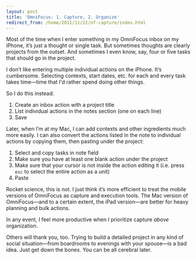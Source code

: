 ```yaml
---
layout: post
title: 'OmniFocus: 1. Capture, 2. Organize'
redirect_from: /home/2011/11/22/of-capture/index.html
---
```

<p>Most of the time when I enter something in my OmniFocus inbox on my iPhone, it’s just a thought or single task. But sometimes thoughts are clearly projects from the outset. And sometimes I even know, say, four or five tasks that should go in the project.</p>
<p>I don’t like entering multiple individual actions on the iPhone. It’s  cumbersome. Selecting contexts, start dates, etc. for each and every task takes time—time that I'd rather spend doing other things.</p>
<p>So I do this instead:</p>
<ol>
<li>Create an inbox action with a project title</li>
<li>List individual actions in the notes section (one on each line)</li>
<li>Save</li>
</ol>
<p>Later, when I’m at my Mac, I can add contexts and other ingredients much more easily. I can also convert the actions listed in the note to individual actions by copying them, then pasting under the project:</p>
<ol>
<li>Select and copy tasks in note field</li>
<li>Make sure you have at least one blank action under the project</li>
<li>Make sure that your cursor is not inside the action editing it (i.e. press <code>esc</code> to select the entire action as a unit)</li>
<li>Paste</li>
</ol>
<p>Rocket science, this is not. I just think it’s more efficient to treat the mobile versions of OmniFocus as capture and execution tools. The Mac version of OmniFocus—and to a certain extent, the iPad version—are better for heavy planning and bulk actions.</p>
<p>In any event, I feel more productive when I prioritize capture <em>above</em> organization.</p>
<p>Others will thank you, too. Trying to build a detailed project in any kind of social situation—from boardrooms to evenings with your spouse—is a bad idea. Just get down the bones. You can be all cerebral later.</p>
